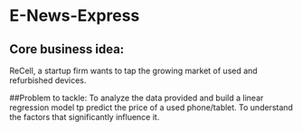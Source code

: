 # E-News-Express
## Core business idea:
ReCell, a startup firm wants to tap the growing market of used and refurbished devices. 

##Problem to tackle: 
To analyze the data provided and build a linear regression model tp predict the price of a used phone/tablet.
To understand the factors that significantly influence it.
